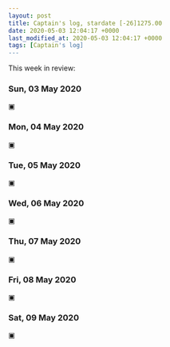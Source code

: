 ```yaml
---
layout: post
title: Captain's log, stardate [-26]1275.00
date: 2020-05-03 12:04:17 +0000
last_modified_at: 2020-05-03 12:04:17 +0000
tags: [Captain's log]
---
```


This week in review:

<!-- more -->

### Sun, 03 May 2020
▣

### Mon, 04 May 2020
▣

### Tue, 05 May 2020
▣

### Wed, 06 May 2020
▣

### Thu, 07 May 2020
▣

### Fri, 08 May 2020
▣

### Sat, 09 May 2020
▣
